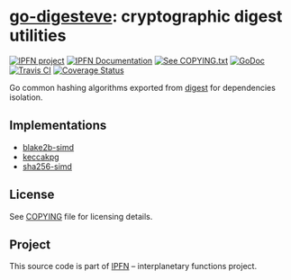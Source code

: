 # [go-digesteve][digesteve]: cryptographic digest utilities

[![IPFN project][badge-ipfn]][org-ipfn]
[![IPFN Documentation][badge-docs]][docs]
[![See COPYING.txt][badge-copying]][COPYING]
[![GoDoc][badge-godoc]][godoc-ipfn]
[![Travis CI][badge-ci]][ci]
[![Coverage Status][coverage-badge]][coverage-status]

Go common hashing algorithms exported from [digest][] for dependencies isolation.

## Implementations

* [blake2b-simd][]
* [keccakpg][]
* [sha256-simd][]

## License

See [COPYING][COPYING] file for licensing details.

## Project

This source code is part of [IPFN](https://github.com/ipfn) – interplanetary functions project.

[ci]: https://travis-ci.org/ipfn/go-digesteve
[docs]: https://docs.ipfn.io/
[COPYING]: https://github.com/ipfn/go-digesteve/blob/master/COPYING
[badge-ci]: https://travis-ci.org/ipfn/go-digesteve.svg?branch=master
[badge-copying]: https://img.shields.io/badge/license-Apache%202.0-blue.svg?style=flat-square
[badge-docs]: https://img.shields.io/badge/documentation-IPFN-blue.svg?style=flat-square
[badge-godoc]: https://godoc.org/github.com/ipfn/go-digesteve/digesteve?status.svg
[badge-ipfn]: https://img.shields.io/badge/project-IPFN-blue.svg?style=flat-square
[coverage-badge]: https://coveralls.io/repos/github/ipfn/go-digesteve/badge.svg?branch=master
[coverage-status]: https://coveralls.io/github/ipfn/go-digesteve?branch=master
[org-ipfn]: https://github.com/ipfn
[godoc-ipfn]: https://godoc.org/github.com/ipfn/go-digesteve/digesteve
[digest]: https://github.com/ipfn/go-digest/
[digesteve]: https://github.com/ipfn/go-digesteve/
[sha256-simd]: https://github.com/crackcomm/sha256-simd
[blake2b-simd]: https://github.com/minio/blake2b-simd
[keccakpg]: https://github.com/gxed/hashland/tree/master/keccakpg
